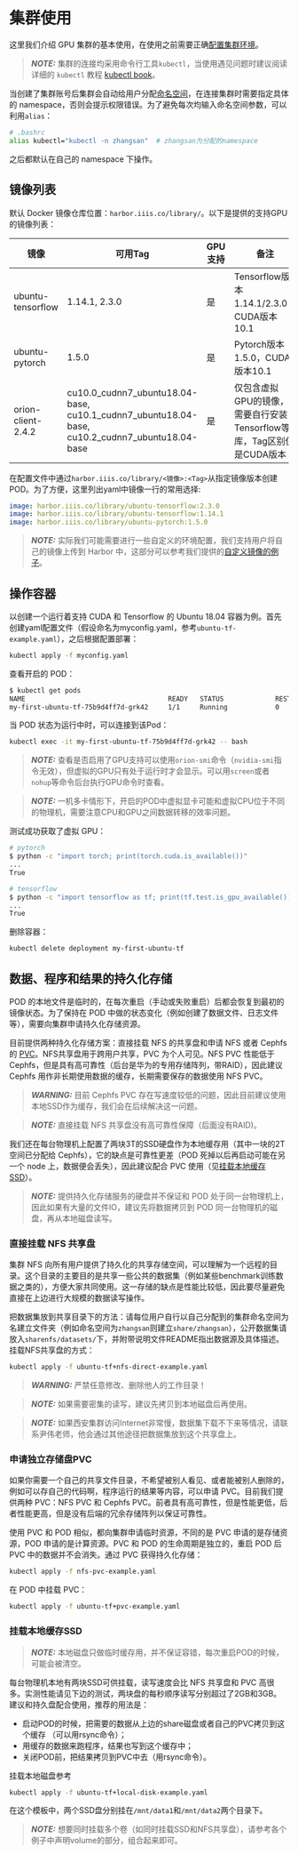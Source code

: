 # 集群使用

这里我们介绍 GPU 集群的基本使用，在使用之前需要正确[配置集群环境](environment.md)。

> **_NOTE:_** 集群的连接均采用命令行工具`kubectl`，当使用遇见问题时建议阅读详细的 `kubectl` 教程 [kubectl book](https://kubectl.docs.kubernetes.io/)。

当创建了集群账号后集群会自动给用户分配[命名空间](http://harbor.iiis.co:31388/)，在连接集群时需要指定具体的 namespace，否则会提示权限错误。为了避免每次均输入命名空间参数，可以利用`alias`：

```bash
# .bashrc
alias kubectl="kubectl -n zhangsan"  # zhangsan为分配的namespace
```

之后都默认在自己的 namespace 下操作。

## 镜像列表

默认 Docker 镜像仓库位置：`harbor.iiis.co/library/`。以下是提供的支持GPU的镜像列表：

|镜像|可用Tag|GPU支持|备注|
|---|----|------|---|
|ubuntu-tensorflow|1.14.1, 2.3.0|是|Tensorflow版本1.14.1/2.3.0，CUDA版本10.1|
|ubuntu-pytorch|1.5.0|是|Pytorch版本1.5.0，CUDA版本10.1|
|orion-client-2.4.2|cu10.0_cudnn7_ubuntu18.04-base, cu10.1_cudnn7_ubuntu18.04-base, cu10.2_cudnn7_ubuntu18.04-base|是|仅包含虚拟GPU的镜像，需要自行安装Tensorflow等库，Tag区别仅是CUDA版本|

在配置文件中通过`harbor.iiis.co/library/<镜像>:<Tag>`从指定镜像版本创建 POD。为了方便，这里列出yaml中镜像一行的常用选择:

```yaml
image: harbor.iiis.co/library/ubuntu-tensorflow:2.3.0
image: harbor.iiis.co/library/ubuntu-tensorflow:1.14.1
image: harbor.iiis.co/library/ubuntu-pytorch:1.5.0
```

> **_NOTE:_** 实际我们可能需要进行一些自定义的环境配置，我们支持用户将自己的镜像上传到 Harbor 中，这部分可以参考我们提供的[自定义镜像的例子](image_build.md)。

## 操作容器

以创建一个运行着支持 CUDA 和 Tensorflow 的 Ubuntu 18.04 容器为例。首先创建yaml配置文件（假设命名为myconfig.yaml，参考`ubuntu-tf-example.yaml`），之后根据配置部署：

```bash
kubectl apply -f myconfig.yaml
```

查看开启的 POD：

```bash
$ kubectl get pods
NAME                                    READY   STATUS             RESTARTS   AGE
my-first-ubuntu-tf-75b9d4ff7d-grk42     1/1     Running            0          19s
```

当 POD 状态为运行中时，可以连接到该Pod：

```bash
kubectl exec -it my-first-ubuntu-tf-75b9d4ff7d-grk42 -- bash
```

> **_NOTE:_** 查看是否启用了GPU支持可以使用`orion-smi`命令（`nvidia-smi`指令无效），但虚拟的GPU只有处于运行时才会显示。可以用`screen`或者`nohup`等命令后台执行GPU命令时查看。

> **_NOTE:_** 一机多卡情形下，开启的POD中虚拟显卡可能和虚拟CPU位于不同的物理机，需要注意CPU和GPU之间数据转移的效率问题。

测试成功获取了虚拟 GPU：

```bash
# pytorch
$ python -c "import torch; print(torch.cuda.is_available())"
...
True

# tensorflow
$ python -c "import tensorflow as tf; print(tf.test.is_gpu_available())"
...
True
```

删除容器：

```bash
kubectl delete deployment my-first-ubuntu-tf
```

## 数据、程序和结果的持久化存储

POD 的本地文件是临时的，在每次重启（手动或失败重启）后都会恢复到最初的镜像状态。为了保持在 POD 中做的状态变化（例如创建了数据文件、日志文件等），需要向集群申请持久化存储资源。

目前提供两种持久化存储方案：直接挂载 NFS 的共享盘和申请 NFS 或者 Cephfs 的 [PVC](https://kubernetes.io/docs/concepts/storage/persistent-volumes/)。NFS共享盘用于跨用户共享，PVC 为个人可见。NFS PVC 性能低于 Cephfs，但是具有高可靠性（后台是华为的专用存储阵列，带RAID），因此建议 Cephfs 用作非长期使用数据的缓存，长期需要保存的数据使用 NFS PVC。

> **_WARNING:_** 目前 Cephfs PVC 存在写速度较低的问题，因此目前建议使用本地SSD作为缓存，我们会在后续解决这一问题。

> **_NOTE:_** 直接挂载 NFS 共享盘没有高可靠性保障（后面没有RAID)。

我们还在每台物理机上配置了两块3T的SSD硬盘作为本地缓存用（其中一块的2T空间已分配给 Cephfs），它的缺点是可靠性更差（POD 死掉以后再启动可能在另一个 node 上，数据便会丢失），因此建议配合 PVC 使用（见[挂载本地缓存SSD](#挂载本地缓存SSD)）。

> **_NOTE:_** 提供持久化存储服务的硬盘并不保证和 POD 处于同一台物理机上，因此如果有大量的文件IO，建议先将数据拷贝到 POD 同一台物理机的磁盘，再从本地磁盘读写。

### 直接挂载 NFS 共享盘

集群 NFS 向所有用户提供了持久化的共享存储空间，可以理解为一个远程的目录。这个目录的主要目的是共享一些公共的数据集（例如某些benchmark训练数据之类的），方便大家共同使用。这一存储的缺点是性能比较低，因此要尽量避免直接在上边进行大规模的数据读写操作。

把数据集放到共享目录下的方法：请每位用户自行以自己分配到的集群命名空间为名建立文件夹（例如命名空间为`zhangsan`则建立`share/zhangsan`），公开数据集请放入`sharenfs/datasets/`下，并附带说明文件README指出数据源及具体描述。挂载NFS共享盘的方式：

```bash
kubectl apply -f ubuntu-tf+nfs-direct-example.yaml
```

> **_WARNING:_** 严禁任意修改、删除他人的工作目录！

> **_NOTE:_** 如果需要密集的读写，建议先拷贝到本地磁盘后再使用。

> **_NOTE:_** 如果西安集群访问Internet非常慢，数据集下载不下来等情况，请联系尹伟老师，他会通过其他途径把数据集放到这个共享盘上。

### 申请独立存储盘PVC

如果你需要一个自己的共享文件目录，不希望被别人看见、或者能被别人删除的，例如可以存自己的代码啊，程序运行的结果等内容，可以申请 PVC。目前我们提供两种 PVC：NFS PVC 和 Cephfs PVC。前者具有高可靠性，但是性能更低，后者性能更高，但是没有后端的冗余存储阵列以保证可靠性。

使用 PVC 和 POD 相似，都向集群申请临时资源，不同的是 PVC 申请的是存储资源，POD 申请的是计算资源。PVC 和 POD 的生命周期是独立的，重启 POD 后 PVC 中的数据并不会消失。通过 PVC 获得持久化存储：

```bash
kubectl apply -f nfs-pvc-example.yaml
```
在 POD 中挂载 PVC：

```bash
kubectl apply -f ubuntu-tf+pvc-example.yaml
```

### 挂载本地缓存SSD

> **_NOTE:_** 本地磁盘只做临时缓存用，并不保证容错，每次重启POD的时候，可能会被清空。

每台物理机本地有两块SSD可供挂载，读写速度会比 NFS 共享盘和 PVC 高很多。实测性能请见下边的测试，两块盘的每秒顺序读写分别超过了2GB和3GB。
建议和持久盘配合使用，推荐的用法是：

* 启动POD的时候，把需要的数据从上边的share磁盘或者自己的PVC拷贝到这个缓存 （可以用rsync命令）；
* 用缓存的数据来跑程序，结果也写到这个缓存中；
* 关闭POD前，把结果拷贝到PVC中去（用rsync命令）。

挂载本地磁盘参考

```bash
kubectl apply -f ubuntu-tf+local-disk-example.yaml
```

在这个模板中，两个SSD盘分别挂在`/mnt/data1`和`/mnt/data2`两个目录下。

> **_NOTE:_** 想要同时挂载多个卷（如同时挂载SSD和NFS共享盘），请参考各个例子中声明volume的部分，组合起来即可。
